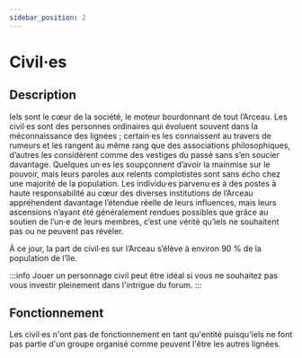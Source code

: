 ```yaml
---
sidebar_position: 2
---
```


# Civil·es

## Description

Iels sont le cœur de la société, le moteur bourdonnant de tout l’Arceau. Les civil·es sont des personnes ordinaires qui évoluent souvent dans la méconnaissance des lignées ; certain·es les connaissent au travers de rumeurs et les rangent au même rang que des associations philosophiques, d’autres les considèrent comme des vestiges du passé sans s’en soucier davantage. Quelques un·es les soupçonnent d’avoir la mainmise sur le pouvoir, mais leurs paroles aux relents complotistes sont sans écho chez une majorité de la population. Les individu·es parvenu·es à des postes à haute responsabilité au cœur des diverses institutions de l’Arceau appréhendent davantage l’étendue réelle de leurs influences, mais leurs ascensions n’ayant été généralement rendues possibles que grâce au soutien de l’un·e de leurs membres, c’est une vérité qu’iels ne souhaitent pas ou ne peuvent pas révéler.

À ce jour, la part de civil·es sur l’Arceau s’élève à environ 90 % de la population de l’île.

:::info
Jouer un personnage civil peut être idéal si vous ne souhaitez pas vous investir pleinement dans l'intrigue du forum.
:::

## Fonctionnement

Les civil·es n'ont pas de fonctionnement en tant qu'entité puisqu'iels ne font pas partie d'un groupe organisé comme peuvent l'être les autres lignées.

